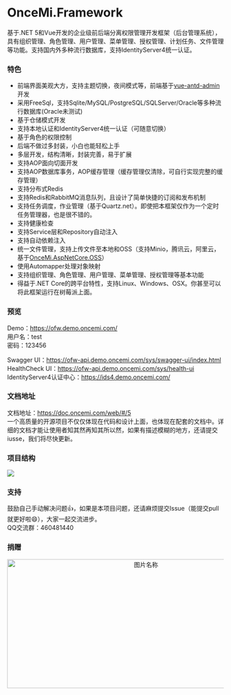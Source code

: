# OnceMi.Framework
基于.NET 5和Vue开发的企业级前后端分离权限管理开发框架（后台管理系统），具有组织管理、角色管理、用户管理、菜单管理、授权管理、计划任务、文件管理等功能。支持国内外多种流行数据库，支持IdentityServer4统一认证。  

### 特色
- 前端界面美观大方，支持主题切换，夜间模式等，前端基于[vue-antd-admin](https://github.com/iczer/vue-antd-admin "vue-antd-admin")开发
- 采用FreeSql，支持Sqlite/MySQL/PostgreSQL/SQLServer/Oracle等多种流行数据库(Oracle未测试)
- 基于仓储模式开发
- 支持本地认证和IdentityServer4统一认证（可随意切换）
- 基于角色的权限控制
- 后端不做过多封装，小白也能轻松上手
- 多层开发，结构清晰，封装完善，易于扩展
- 支持AOP面向切面开发
- 支持AOP数据库事务，AOP缓存管理（缓存管理仅清除，可自行实现完整的缓存管理）
- 支持分布式Redis
- 支持Redis和RabbitMQ消息队列，且设计了简单快捷的订阅和发布机制
- 支持任务调度，作业管理（基于Quartz.net）。即使把本框架仅作为一个定时任务管理器，也是很不错的。
- 支持健康检查
- 支持Service层和Repository自动注入
- 支持自动依赖注入
- 统一文件管理，支持上传文件至本地和OSS（支持Minio，腾讯云，阿里云，基于[OnceMi.AspNetCore.OSS](https://github.com/oncemi/OnceMi.AspNetCore.OSS "OnceMi.AspNetCore.OSS")）
- 使用Automapper处理对象映射
- 支持组织管理、角色管理、用户管理、菜单管理、授权管理等基本功能
- 得益于.NET Core的跨平台特性，支持Linux、Windows、OSX。你甚至可以将此框架运行在树莓派上面。

### 预览
Demo：https://ofw.demo.oncemi.com/  
用户名：test  
密码：123456  
  
Swagger UI：https://ofw-api.demo.oncemi.com/sys/swagger-ui/index.html  
HealthCheck UI：https://ofw-api.demo.oncemi.com/sys/health-ui  
IdentityServer4认证中心：https://ids4.demo.oncemi.com/  

### 文档地址
文档地址：https://doc.oncemi.com/web/#/5  
一个高质量的开源项目不仅仅体现在代码和设计上面，也体现在配套的文档中。详细的文档才能让使用者知其然再知其所以然，如果有描述模糊的地方，还请提交iusse，我们将尽快更新。  

### 项目结构
![](https://raw.githubusercontent.com/oncemi/OnceMi.Framework/main/docs/imgs/01.png)  

### 支持
鼓励自己手动解决问题:+1:，如果是本项目问题，还请麻烦提交Issue（能提交pull就更好啦:smile:），大家一起交流进步。  
QQ交流群：460481440  

### 捐赠
<center class="half">
    <img src="https://raw.githubusercontent.com/oncemi/OnceMi.Framework/main/docs/imgs/02.png" width = "630" height = "300" alt="图片名称" align=center />
</center>
 
